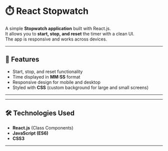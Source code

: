 # ⏱️ React Stopwatch

A simple **Stopwatch application** built with React.js.  
It allows you to **start, stop, and reset** the timer with a clean UI.  
The app is responsive and works across devices.

---

## 🚀 Features
- Start, stop, and reset functionality  
- Time displayed in **MM:SS** format  
- Responsive design for mobile and desktop  
- Styled with **CSS** (custom background for large and small screens)

---


---

## 🛠️ Technologies Used
- **React.js** (Class Components)
- **JavaScript (ES6)**
- **CSS3**

---

